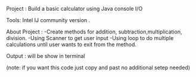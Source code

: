 Project : Build a basic calculator using Java console I/O

Tools: Intel IJ community version .

About Project : 
        -Create methods for addition, subtraction,multiplication, division.
        -Using Scanner to get user input
        -Using loop to do multiple calculations until user wants to exit from the method.
        
Output : will be show in terminal

(note: if you want this code just copy and past no additional setep needed)
